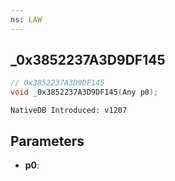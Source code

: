 ```yaml
---
ns: LAW
---
```

## _0x3852237A3D9DF145

```c
// 0x3852237A3D9DF145
void _0x3852237A3D9DF145(Any p0);
```

```
NativeDB Introduced: v1207
```

## Parameters
* **p0**:
